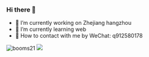 ### Hi there 👋

- 🔭 I’m currently working on Zhejiang hangzhou
- 🌱 I’m currently learning web
- 🍕 How to contact with me by WeChat: q912580178

![booms21](https://github-readme-stats.vercel.app/api?username=qjd-yyds&show_icons=true&include_all_commits=true?count_private=true?include_all_commits=true&theme=react)
![](https://activity-graph.herokuapp.com/graph?username=qjd-yyds&theme=github)
